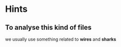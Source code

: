 # Hints
## To analyse this kind of files
we usually use something related to **wires** and **sharks**
